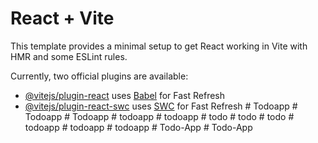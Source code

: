 # React + Vite

This template provides a minimal setup to get React working in Vite with HMR and some ESLint rules.

Currently, two official plugins are available:

- [@vitejs/plugin-react](https://github.com/vitejs/vite-plugin-react/blob/main/packages/plugin-react/README.md) uses [Babel](https://babeljs.io/) for Fast Refresh
- [@vitejs/plugin-react-swc](https://github.com/vitejs/vite-plugin-react-swc) uses [SWC](https://swc.rs/) for Fast Refresh
#   T o d o a p p  
 #   T o d o a p p  
 #   T o d o a p p  
 #   t o d o a p p  
 #   t o d o a p p  
 #   t o d o  
 #   t o d o  
 #   t o d o  
 #   t o d o a p p  
 #   t o d o a p p  
 #   t o d o a p p  
 #   T o d o - A p p  
 #   T o d o - A p p  
 